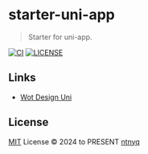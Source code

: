 # starter-uni-app

> Starter for uni-app.

[![CI](https://github.com/ntnyq/starter-uni-app/workflows/CI/badge.svg)](https://github.com/ntnyq/starter-uni-app/actions)
[![LICENSE](https://img.shields.io/github/license/ntnyq/starter-uni-app.svg)](https://github.com/ntnyq/starter-uni-app/blob/main/LICENSE)

## Links

- [Wot Design Uni](https://wot-design-uni.cn)

## License

[MIT](./LICENSE) License © 2024 to PRESENT [ntnyq](https://github.com/ntnyq)
